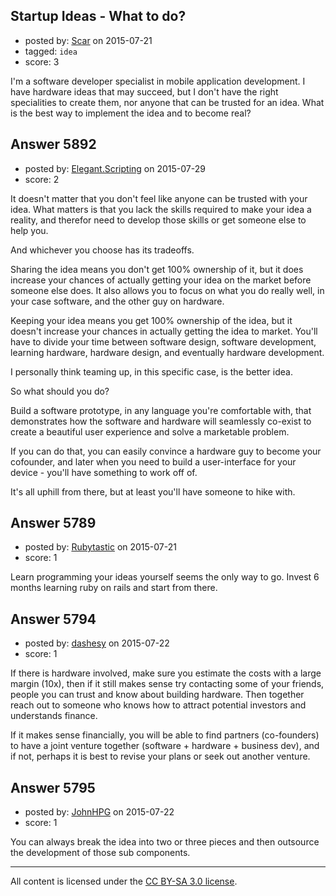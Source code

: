 ## Startup Ideas - What to do?

- posted by: [Scar](https://stackexchange.com/users/783692/scar) on 2015-07-21
- tagged: `idea`
- score: 3

<p>I'm a software developer specialist in mobile application development. I have hardware ideas that may succeed, but I don't have the right specialities to create them, nor anyone that can be trusted for an idea. What is the best way to implement the idea and to become real?</p>



## Answer 5892

- posted by: [Elegant.Scripting](https://stackexchange.com/users/5688251/elegant-scripting) on 2015-07-29
- score: 2

<p>It doesn't matter that you don't feel like anyone can be trusted with your idea. What matters is that you lack the skills required to make your idea a reality, and therefor need to develop those skills or get someone else to help you.</p>

<p>And whichever you choose has its tradeoffs.</p>

<p>Sharing the idea means you don't get 100% ownership of it, but it does increase your chances of actually getting your idea on the market before someone else does. It also allows you to focus on what you do really well, in your case software, and the other guy on hardware.</p>

<p>Keeping your idea means you get 100% ownership of the idea, but it doesn't increase your chances in actually getting the idea to market. You'll have to divide your time between software design, software development, learning hardware, hardware design, and eventually hardware development.</p>

<p>I personally think teaming up, in this specific case, is the better idea.</p>

<p>So what should you do?</p>

<p>Build a software prototype, in any language you're comfortable with, that demonstrates how the software and hardware will seamlessly co-exist to create a beautiful user experience and solve a marketable problem.</p>

<p>If you can do that, you can easily convince a hardware guy to become your cofounder, and later when you need to build a user-interface for your device - you'll have something to work off of.</p>

<p>It's all uphill from there, but at least you'll have someone to hike with.</p>



## Answer 5789

- posted by: [Rubytastic](https://stackexchange.com/users/145457/rubytastic) on 2015-07-21
- score: 1

<p>Learn programming your ideas yourself seems the only way to go. Invest 6 months learning ruby on rails and start from there.</p>



## Answer 5794

- posted by: [dashesy](https://stackexchange.com/users/119690/dashesy) on 2015-07-22
- score: 1

<p>If there is hardware involved, make sure you estimate the costs with a large margin (10x), then if it still makes sense try contacting some of your friends, people you can trust and know about building hardware. Then together reach out to someone who knows how to attract potential investors and understands finance. </p>

<p>If it makes sense financially, you will be able to find partners (co-founders) to have a joint venture together (software  + hardware + business dev), and if not, perhaps it is best to revise your plans or seek out another venture.</p>



## Answer 5795

- posted by: [JohnHPG](https://stackexchange.com/users/1435881/johnhpg) on 2015-07-22
- score: 1

<p>You can always break the idea into two or three pieces and then outsource the development of those sub components.</p>




---

All content is licensed under the [CC BY-SA 3.0 license](https://creativecommons.org/licenses/by-sa/3.0/).
